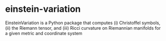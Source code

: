 # einstein-variation
EinsteinVariation is a Python package that computes (i) Christoffel symbols, (ii) the Riemann tensor, and (iii) Ricci curvature on Riemannian manifolds for a given metric and coordinate system
